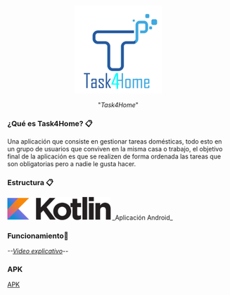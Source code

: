 <p align="center">
    <img height="200px" src="ReadmeImages/logo.png" alt="Master">
</p>
<p align="center">"<i>Task4Home</i>"</p>


### ¿Qué es Task4Home? 📋

Una aplicación que consiste en gestionar tareas domésticas, todo esto en un grupo de usuarios que conviven en la misma casa o trabajo, el objetivo final de la aplicación es que se realizen de forma ordenada las tareas que son obligatorias pero a nadie le gusta hacer.


### Estructura 📋
<img height="52px" src="ReadmeImages/logo-kotlin.png">
_Aplicación Android_


### Funcionamiento🔧

_--[Video explicativo](https://www.youtube.com/watch?v=HCuQZaJhdMQ&ab_channel=BruceCSGO)--_


### APK ###

[APK](https://github.com/jairobuendia/ProyectoFinalTask4Home/blob/main/Task4Home-v1/app/app-debug.apk)
